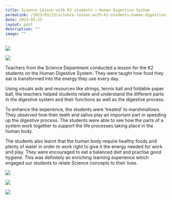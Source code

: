 ```yaml
---
title: Science Lesson with K2 students – Human Digestive System
permalink: /2023/03/23/science-lesson-with-k2-students-human-digestive-system/
date: 2023-03-23
layout: post
description: ""
image: ""
---
```

![](/images/Publications/science%20lesson%20with%20k2%20students%20–%20human%20digestive%20system%201.jpg)

![](/images/Publications/science%20lesson%20with%20k2%20students%20–%20human%20digestive%20system%202.jpg)

Teachers from the Science Department conducted a lesson for the K2 students on the Human Digestive System. They were taught how food they eat is transformed into the energy they use every day.

Using visuals aids and resources like strings, tennis ball and foldable paper ball, the teachers helped students relate and understand the different parts in the digestive system and their functions as well as the digestive process.

To enhance the experience, the students were ‘treated’ to marshmallows. They observed how their teeth and saliva play an important part in speeding up the digestive process. The students were able to see how the parts of a system work together to support the life processes taking place in the human body.

The students also learnt that the human body require healthy foods and plenty of water in order to work right to give it the energy needed for work and play. They were encouraged to eat a balanced diet and practise good hygiene. This was definitely an enriching learning experience which engaged our students to relate Science concepts to their lives.

![](/images/Publications/science%20lesson%20with%20k2%20students%20–%20human%20digestive%20system%203.jpg)

![](/images/Publications/science%20lesson%20with%20k2%20students%20–%20human%20digestive%20system%204.jpg)

![](/images/Publications/science%20lesson%20with%20k2%20students%20–%20human%20digestive%20system%205.jpg)
